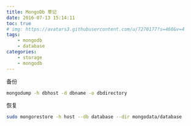 ```yaml
---
title: MongoDb 草记
date: 2016-07-13 15:14:11
toc: true
# img: https://avatars3.githubusercontent.com/u/7270177?s=460&v=4
tags: 
    - mongodb
    - database 
categories:
    - storage
    - mongodb
---
```


备份
```bash
mongodump -h dbhost -d dbname -o dbdirectory
```
恢复
```bash
sudo mongorestore -h host --db database --dir mongodata/database
```